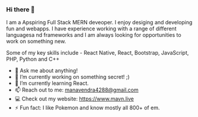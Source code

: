 ### Hi there 👋

I am a Apspiring Full Stack MERN deveoper. I enjoy desiging and developing fun and webapps. I have experience working with a range of different languagesa nd frameworks and I am always looking for opportunities to work on something new.

Some of my key skills include - React Native, React, Bootstrap, JavaScript, PHP, Python and C++

<!--
**manavendrasen/manavendrasen** is a ✨ _special_ ✨ repository because its `README.md` (this file) appears on your GitHub profile.
-->

- 💬 Ask me about anything!
- 🔭 I’m currently working on something secret! ;)
- 🌱 I’m currently learning React.
- 📫 Reach out to me: manavendra4288@gmail.com
- 💻 Check out my website: https://www.mavn.live
- ⚡ Fun fact: I like Pokemon and know mostly all 800+ of em.

